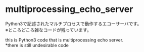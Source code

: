 # multiprocessing_echo_server
Python3で記述されたマルチプロセスで動作するエコーサーバです。  
※ところどころ雑なコードが残っています。  
  
this is Python3 code that is multiprocessing echo server.  
*there is still undesirable code  